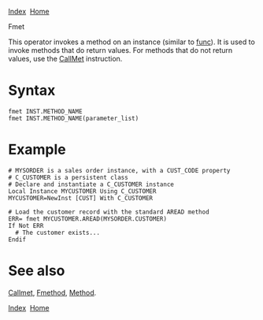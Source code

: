 [Index](index.html)  [Home](getting-started_home.html)

Fmet

This operator invokes a method on an instance (similar to [func](4gl_func.html)). It is used to invoke methods that do return values. For methods that do not return values, use the [CallMet](4gl_callmet.html) instruction.

# Syntax

```
fmet INST.METHOD_NAME
fmet INST.METHOD_NAME(parameter_list)
```

# Example

```
# MYSORDER is a sales order instance, with a CUST_CODE property
# C_CUSTOMER is a persistent class
# Declare and instantiate a C_CUSTOMER instance
Local Instance MYCUSTOMER Using C_CUSTOMER
MYCUSTOMER=NewInst [CUST] With C_CUSTOMER

# Load the customer record with the standard AREAD method
ERR= fmet MYCUSTOMER.AREAD(MYSORDER.CUSTOMER)
If Not ERR
  # The customer exists...
Endif
```

# See also

[Callmet](4gl_callmet.html), [Fmethod](4gl_fmethod.html), [Method](4gl_method.html).

  

[Index](index.html)  [Home](getting-started_home.html)